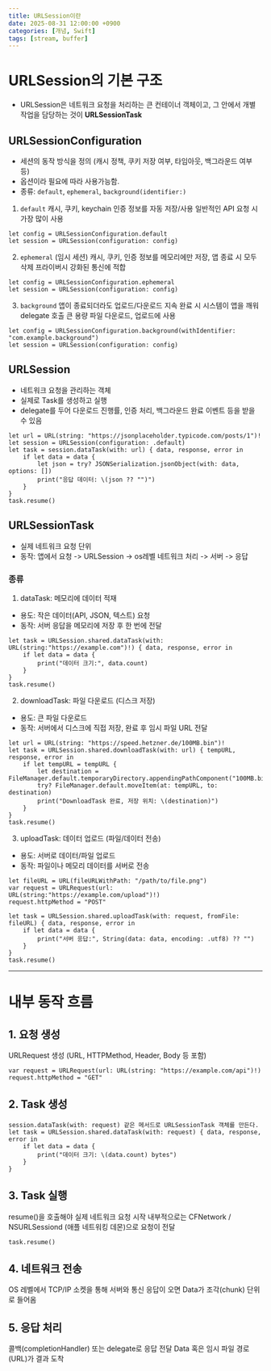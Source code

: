 ```yaml
---
title: URLSession이란
date: 2025-08-31 12:00:00 +0900
categories: [개념, Swift]
tags: [stream, buffer]
---
```


# URLSession의 기본 구조
- URLSession은 네트워크 요청을 처리하는 큰 컨테이너 객체이고, 그 안에서 개별 작업을 담당하는 것이 **URLSessionTask**

## URLSessionConfiguration
- 세션의 동작 방식을 정의 (캐시 정책, 쿠키 저장 여부, 타임아웃, 백그라운드 여부 등)
- 옵션이라 필요에 따라 사용가능함.
- 종류: `default`, `ephemeral`, `background(identifier:)`

1. `default`
캐시, 쿠키, keychain 인증 정보를 자동 저장/사용
일반적인 API 요청 시 가장 많이 사용
```
let config = URLSessionConfiguration.default
let session = URLSession(configuration: config)
```

2. `ephemeral` (임시 세션)
캐시, 쿠키, 인증 정보를 메모리에만 저장, 앱 종료 시 모두 삭제
프라이버시 강화된 통신에 적합
```
let config = URLSessionConfiguration.ephemeral
let session = URLSession(configuration: config)
```

3. `background`
앱이 종료되더라도 업로드/다운로드 지속
완료 시 시스템이 앱을 깨워 delegate 호출
큰 용량 파일 다운로드, 업로드에 사용
```
let config = URLSessionConfiguration.background(withIdentifier: "com.example.background")
let session = URLSession(configuration: config)
```

## URLSession
- 네트워크 요청을 관리하는 객체
- 실제로 Task를 생성하고 실행
- delegate를 두어 다운로드 진행률, 인증 처리, 백그라운드 완료 이벤트 등을 받을 수 있음

```
let url = URL(string: "https://jsonplaceholder.typicode.com/posts/1")!
let session = URLSession(configuration: .default)
let task = session.dataTask(with: url) { data, response, error in
    if let data = data {
        let json = try? JSONSerialization.jsonObject(with: data, options: [])
        print("응답 데이터: \(json ?? "")")
    }
}
task.resume()
```

## URLSessionTask
- 실제 네트워크 요청 단위
- 동작: 앱에서 요청 -> URLSession -> os레벨 네트워크 처리 -> 서버 -> 응답


### 종류 
1. dataTask: 메모리에 데이터 적재
- 용도: 작은 데이터(API, JSON, 텍스트) 요청
- 동작: 서버 응답을 메모리에 저장 후 한 번에 전달
```
let task = URLSession.shared.dataTask(with: URL(string:"https://example.com")!) { data, response, error in
    if let data = data {
        print("데이터 크기:", data.count)
    }
}
task.resume()
```

2. downloadTask: 파일 다운로드 (디스크 저장)
- 용도: 큰 파일 다운로드
- 동작: 서버에서 디스크에 직접 저장, 완료 후 임시 파일 URL 전달
```
let url = URL(string: "https://speed.hetzner.de/100MB.bin")!
let task = URLSession.shared.downloadTask(with: url) { tempURL, response, error in
    if let tempURL = tempURL {
        let destination = FileManager.default.temporaryDirectory.appendingPathComponent("100MB.bin")
        try? FileManager.default.moveItem(at: tempURL, to: destination)
        print("DownloadTask 완료, 저장 위치: \(destination)")
    }
}
task.resume()

```

3. uploadTask: 데이터 업로드 (파일/데이터 전송)
- 용도: 서버로 데이터/파일 업로드
- 동작: 파일이나 메모리 데이터를 서버로 전송
```
let fileURL = URL(fileURLWithPath: "/path/to/file.png")
var request = URLRequest(url: URL(string:"https://example.com/upload")!)
request.httpMethod = "POST"

let task = URLSession.shared.uploadTask(with: request, fromFile: fileURL) { data, response, error in
    if let data = data {
        print("서버 응답:", String(data: data, encoding: .utf8) ?? "")
    }
}
task.resume()
```



---

# 내부 동작 흐름

## 1. 요청 생성
URLRequest 생성 (URL, HTTPMethod, Header, Body 등 포함)
```
var request = URLRequest(url: URL(string: "https://example.com/api")!)
request.httpMethod = "GET"
```

## 2. Task 생성
```
session.dataTask(with: request) 같은 메서드로 URLSessionTask 객체를 만든다.
let task = URLSession.shared.dataTask(with: request) { data, response, error in
    if let data = data {
        print("데이터 크기: \(data.count) bytes")
    }
}
```

## 3. Task 실행
resume()을 호출해야 실제 네트워크 요청 시작
내부적으로는 CFNetwork / NSURLSessiond (애플 네트워킹 데몬)으로 요청이 전달
```
task.resume()
```
## 4. 네트워크 전송
OS 레벨에서 TCP/IP 소켓을 통해 서버와 통신
응답이 오면 Data가 조각(chunk) 단위로 들어옴

## 5. 응답 처리
콜백(completionHandler) 또는 delegate로 응답 전달
Data 혹은 임시 파일 경로(URL)가 결과 도착










